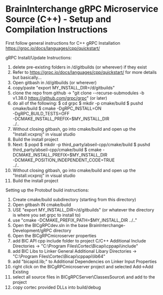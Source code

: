 # BrainInterchange gRPC Microservice Source (C++) - Setup and Compilation Instructions

First follow general instructions for C++ gRPC Installation
https://grpc.io/docs/languages/cpp/quickstart/

gRPC Install/Update Instructions:
1) delete pre-existing folders in /d/gitbuilds (or wherever) if they exist
2) Refer to https://grpc.io/docs/languages/cpp/quickstart/ for more details but basically...
3) Open gitbash in /d/gitbuilds (or wherever)
4) copy/paste "export MY_INSTALL_DIR=/d/gitbuilds"
5) clone the repo from github -> "git clone --recurse-submodules -b v1.38.0 https://github.com/grpc/grpc" (or later)
6) do all of the following:
	$ cd grpc
	$ mkdir -p cmake/build
	$ pushd cmake/build
	$ cmake -DgRPC_INSTALL=ON \
      		-DgRPC_BUILD_TESTS=OFF \
      		-DCMAKE_INSTALL_PREFIX=$MY_INSTALL_DIR \
      		../..
7) Without closing gitbash, go into cmake/build and open up the "Install.vcxproj" in visual studio
8) Build the install project
9) Next:
	$ popd
	$ mkdir -p third_party/abseil-cpp/cmake/build
	$ pushd third_party/abseil-cpp/cmake/build
	$ cmake -DCMAKE_INSTALL_PREFIX=$MY_INSTALL_DIR \
      		-DCMAKE_POSITION_INDEPENDENT_CODE=TRUE \
      		../..
10) Without closing gitbash, go into cmake/build and open up the "Install.vcxproj" in visual studio
11) Build the install project

Setting up the Protobuf build instructions:
1) Create cmake/build subdirectory (starting from this directory)
2) Open gitbash IN cmake/build
3) USE "export MY_INSTALL_DIR=/d/gitbuilds" (or whatever the directory is where you set grpc to install to)
4) use "cmake -DCMAKE_PREFIX_PATH=$MY_INSTALL_DIR ../.."
5) Open the BICgRPCdev.sln in the base BrainInterchange-Development/gRPC directory
6) Open the BICgRPCmicroserver properties
7) add BIC API cpp include folder to project C/C++ Additional Include Directories -> "C:\Program Files\Cortec\Bicapi\cppapi\include"
8) add BIC Libs to Linker General Additional Libary Directories -> "C:\Program Files\Cortec\Bicapi\cppapi\lib64"
9) add "bicapid.lib;" to Additional Dependencies on Linker Input Properties
10) right click on the BICgRPCmicroserver project and selected Add->Add Existing
11) select all source files in BICgRPCServer\ClassesSource\ and add to the project
11) copy cortec provided DLLs into build/debug
